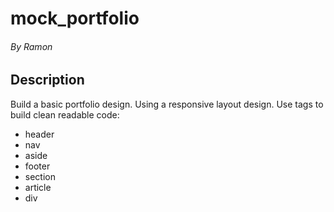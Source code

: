 # mock_portfolio

###### By Ramon 

## Description

Build a basic portfolio design. Using a responsive layout design. Use tags to build clean readable code:

  - header
  - nav
  - aside
  - footer
  - section
  - article
  - div
  
